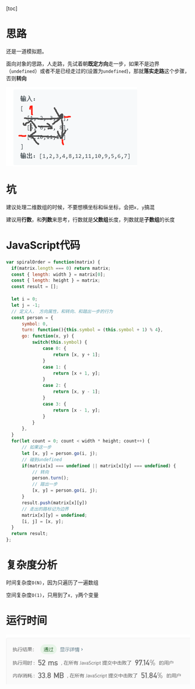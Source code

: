 [toc]

# 思路

还是一道模拟题。

面向对象的思路，人走路，先试着朝**既定方向**走一步，如果不是边界（`undefined`）或者不是已经走过的(设置为`undefined`)，那就**落实走路**这个步骤，否则**转向**

![image-20200303222345871](image\image-20200303222345871.png)

# 坑

建议处理二维数组的时候，不要想横坐标和纵坐标，会把`x, y`搞混

建议用**行数**，和**列数**来思考，行数就是**父数组**长度，列数就是**子数组**的长度

# JavaScript代码

```javascript
var spiralOrder = function(matrix) {
  if(matrix.length === 0) return matrix;
  const { length: width } = matrix[0];
  const { length: height } = matrix;
  const result = [];

  let i = 0;
  let j = -1;
  // 定义人， 方向属性，和转向、和踏出一步的行为
  const person = {
      symbol: 0,
      turn: function(){this.symbol = (this.symbol + 1) % 4},
      go: function(x, y) {
          switch(this.symbol) {
              case 0: {
                  return [x, y + 1];
              }
              case 1: {
                  return [x + 1, y];
              }
              case 2: {
                  return [x, y - 1];
              }
              case 3: {
                  return [x - 1, y];
              }                
          }
      },
  }
  for(let count = 0; count < width * height; count++) {
      // 如果这一步
      let [x, y] = person.go(i, j);
      // 碰到undefined
      if(matrix[x] === undefined || matrix[x][y] === undefined) {
          // 转向
          person.turn();
          // 踏出一步
          [x, y] = person.go(i, j);
      }
      result.push(matrix[x][y])
      // 走出的路标记为边界
      matrix[x][y] = undefined;
      [i, j] = [x, y];
  }
  return result;
};
```

# 复杂度分析

时间复杂度`O(N)`，因为只遍历了一遍数组

空间复杂度`O(1)`，只用到了`x, y`两个变量

# 运行时间

![97/51](images\image-20200303222956915.png)